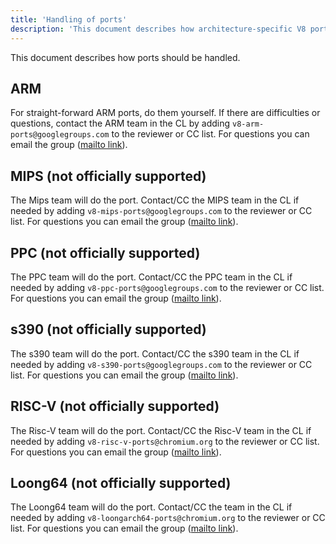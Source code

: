 ```yaml
---
title: 'Handling of ports'
description: 'This document describes how architecture-specific V8 ports should be handled.'
---
```

This document describes how ports should be handled.

## ARM

For straight-forward ARM ports, do them yourself. If there are difficulties or questions,
contact the ARM team in the CL by adding `v8-arm-ports@googlegroups.com` to the reviewer or
CC list. For questions you can email
the group ([mailto link](mailto:v8-arm-ports@googlegroups.com)).

## MIPS (not officially supported)

The Mips team will do the port. Contact/CC the MIPS team in the CL if needed by adding
`v8-mips-ports@googlegroups.com` to the reviewer or CC list. For questions you can email
the group ([mailto link](mailto:v8-mips-ports@googlegroups.com)).

## PPC (not officially supported)

The PPC team will do the port. Contact/CC the PPC team in the CL if needed by adding
`v8-ppc-ports@googlegroups.com` to the reviewer or CC list. For questions you can email
the group ([mailto link](mailto:v8-ppc-ports@googlegroups.com)).

## s390 (not officially supported)

The s390 team will do the port. Contact/CC the s390 team in the CL if needed by adding
`v8-s390-ports@googlegroups.com` to the reviewer or CC list. For questions you can email
the group ([mailto link](mailto:v8-s390-ports@googlegroups.com)).

## RISC-V (not officially supported)

The Risc-V team will do the port. Contact/CC the Risc-V team in the CL if needed by adding
`v8-risc-v-ports@chromium.org` to the reviewer or CC list. For questions you can email
the group ([mailto link](mailto:v8-risc-v-ports@chromium.org)).

## Loong64 (not officially supported)

The Loong64 team will do the port. Contact/CC the team in the CL if needed by adding
`v8-loongarch64-ports@chromium.org` to the reviewer or CC list. For questions you can email
the group ([mailto link](mailto:v8-loongarch64-ports@chromium.org)).
